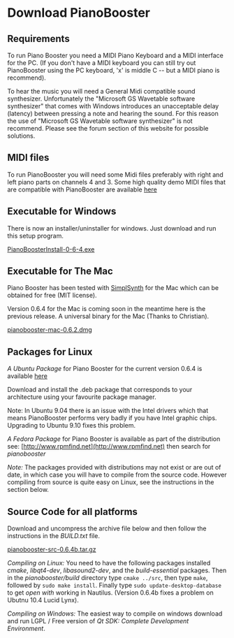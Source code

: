 # Download PianoBooster

## Requirements
  
To run Piano Booster you need a MIDI Piano Keyboard and a MIDI interface for the PC. (If you
don't have a MIDI keyboard you can still try out PianoBooster using the PC keyboard, 'x' is
middle C -- but a MIDI piano is recommend).

To hear the music you will need a General Midi compatible sound synthesizer. Unfortunately
the "Microsoft GS Wavetable software synthesizer" that comes with Windows introduces an
unacceptable delay (latency) between pressing a note and hearing the sound. For this reason
the use of "Microsoft GS Wavetable software synthesizer" is not recommend. Please see the
forum section of this website for possible solutions.

## MIDI files

To run PianoBooster you will need some Midi files preferably with right and left piano parts on channels 4 and 3.
Some high quality demo MIDI files that are compatible with
PianoBooster are available [here](http://www.pianobooster.pwp.blueyonder.co.uk/)

## Executable for Windows

There is now an installer/uninstaller for windows. Just download and run this setup program.

[PianoBoosterInstall-0-6-4.exe](https://sourceforge.net/projects/pianobooster/files/pianobooster/0.6.4/PianoBoosterInstall-0-6-4.exe/download)

## Executable for The Mac

Piano Booster has been tested with [SimplSynth](http://notahat.com/simplesynth)
for the Mac which can be obtained for free (MIT license).

Version 0.6.4 for the Mac is coming soon in the meantime here is the previous release.
A universal binary for the Mac (Thanks to Christian).

[pianobooster-mac-0.6.2.dmg](https://sourceforge.net/projects/pianobooster/files/pianobooster/0.6.2/pianobooster-mac-0.6.2.dmg/download)

## Packages for Linux

*A Ubuntu Package* for Piano Booster for the current version 0.6.4 is available [here](https://launchpad.net/~racb/+archive/extra)

Download and install the .deb package that corresponds to your architecture using your favourite package manager.

Note: In Ubuntu 9.04 there is an issue with the Intel drivers which that means PianoBooster
performs very badly if you have Intel graphic chips.  Upgrading to Ubuntu 9.10 fixes this problem.

*A Fedora Package* for Piano Booster is available as part of the distribution see:
[http://www.rpmfind.net](http://www.rpmfind.net) then search for *pianobooster*

*Note:* The packages provided with distributions may not exist or are out of date,
in which case you will have to compile from the source code.
However compiling from source is quite easy on Linux, see the instructions
in the section below.

## Source Code for all platforms

Download and uncompress the archive file below and then follow the instructions in
the *BUILD.txt* file.

[pianobooster-src-0.6.4b.tar.gz](https://sourceforge.net/projects/pianobooster/files/pianobooster/0.6.4b/pianobooster-src-0.6.4b.tar.gz/download)

*Compiling on Linux:* You need to have the following packages installed *cmake*,
*libqt4-dev*, *libasound2-dev*, and the *build-essential* packages. Then in the
*pianobooster/build* directory type `cmake ../src`, then type `make`, followed
by `sudo make install`. Finally type `sudo update-desktop-database` to get *open
with* working in Nautilus. (Version 0.6.4b fixes a problem on Ubutnu 10.4 Lucid
Lynx).

*Compiling on Windows:* The easiest way to compile on windows download and run LGPL / Free version of *Qt SDK: Complete Development Environment*.
